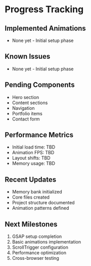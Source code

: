 # Progress Tracking

## Implemented Animations

- None yet - Initial setup phase

## Known Issues

- None yet - Initial setup phase

## Pending Components

- Hero section
- Content sections
- Navigation
- Portfolio items
- Contact form

## Performance Metrics

- Initial load time: TBD
- Animation FPS: TBD
- Layout shifts: TBD
- Memory usage: TBD

## Recent Updates

- Memory bank initialized
- Core files created
- Project structure documented
- Animation patterns defined

## Next Milestones

1. GSAP setup completion
2. Basic animations implementation
3. ScrollTrigger configuration
4. Performance optimization
5. Cross-browser testing
